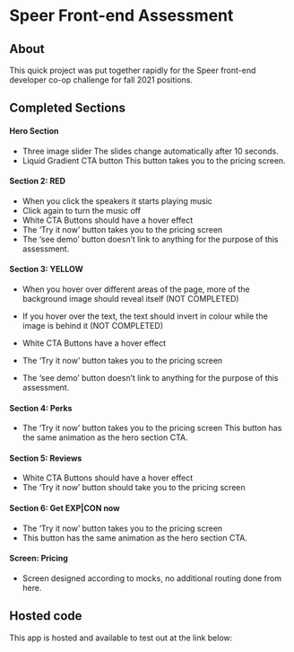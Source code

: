 # Speer Front-end Assessment

## About

This quick project was put together rapidly for the Speer front-end developer co-op challenge for fall 2021 positions.

## Completed Sections

#### Hero Section

-   Three image slider
    The slides change automatically after 10 seconds.
-   Liquid Gradient CTA button
    This button takes you to the pricing screen.

#### Section 2: RED

-   When you click the speakers it starts playing music
-   Click again to turn the music off
-   White CTA Buttons should have a hover effect
-   The ‘Try it now’ button takes you to the pricing screen
-   The ‘see demo’ button doesn’t link to anything for the purpose of this assessment.

#### Section 3: YELLOW

-   When you hover over different areas of the page, more of the background image should reveal itself (NOT COMPLETED)
-   If you hover over the text, the text should invert in colour while the image is behind it (NOT COMPLETED)
-   White CTA Buttons have a hover effect

-   The ‘Try it now’ button takes you to the pricing screen
-   The ‘see demo’ button doesn’t link to anything for the purpose of this assessment.

#### Section 4: Perks

-   The ‘Try it now’ button takes you to the pricing screen
    This button has the same animation as the hero section CTA.

#### Section 5: Reviews

-   White CTA Buttons should have a hover effect
-   The ‘Try it now’ button should take you to the pricing screen

#### Section 6: Get EXP|CON now

-   The ‘Try it now’ button takes you to the pricing screen
-   This button has the same animation as the hero section CTA.

#### Screen: Pricing

-   Screen designed according to mocks, no additional routing done from here.

## Hosted code

This app is hosted and available to test out at the link below:
